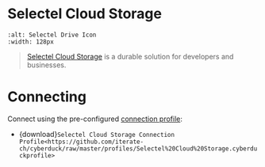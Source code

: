 Selectel Cloud Storage
===

```{image} _images/selectel.png
:alt: Selectel Drive Icon
:width: 128px
```

> [Selectel Cloud Storage](https://selectel.ru/en/services/cloud/storage/) is a durable solution for developers and businesses.

# Connecting

Connect using the pre-configured [connection profile](../../Cyberduck/Connection#connection-profiles):

- {download}`Selectel Cloud Storage Connection Profile<https://github.com/iterate-ch/cyberduck/raw/master/profiles/Selectel%20Cloud%20Storage.cyberduckprofile>`
